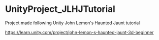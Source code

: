 # UnityProject_JLHJTutorial

Project made following Unity John Lemon's Haunted Jaunt tutorial

https://learn.unity.com/project/john-lemon-s-haunted-jaunt-3d-beginner
